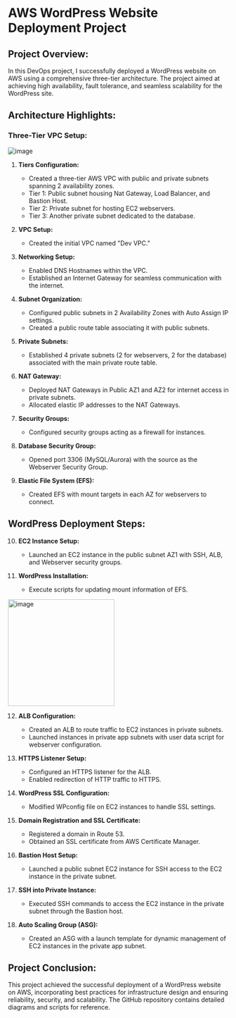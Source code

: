 # AWS WordPress Website Deployment Project

## Project Overview:

In this DevOps project, I successfully deployed a WordPress website on AWS using a comprehensive three-tier architecture. The project aimed at achieving high availability, fault tolerance, and seamless scalability for the WordPress site.

## Architecture Highlights:

### Three-Tier VPC Setup:

![image](https://github.com/bconway1906/Deploy-WordPress-Website-on-AWS/assets/148906255/e962d3eb-0dba-450b-8ee9-b15e54d4766f)

1. **Tiers Configuration:**
   - Created a three-tier AWS VPC with public and private subnets spanning 2 availability zones.
   - Tier 1: Public subnet housing Nat Gateway, Load Balancer, and Bastion Host.
   - Tier 2: Private subnet for hosting EC2 webservers.
   - Tier 3: Another private subnet dedicated to the database.

2. **VPC Setup:**
   - Created the initial VPC named "Dev VPC."

3. **Networking Setup:**
   - Enabled DNS Hostnames within the VPC.
   - Established an Internet Gateway for seamless communication with the internet.

4. **Subnet Organization:**
   - Configured public subnets in 2 Availability Zones with Auto Assign IP settings.
   - Created a public route table associating it with public subnets.

5. **Private Subnets:**
   - Established 4 private subnets (2 for webservers, 2 for the database) associated with the main private route table.

6. **NAT Gateway:**
   - Deployed NAT Gateways in Public AZ1 and AZ2 for internet access in private subnets.
   - Allocated elastic IP addresses to the NAT Gateways.

7. **Security Groups:**
   - Configured security groups acting as a firewall for instances.

8. **Database Security Group:**
   - Opened port 3306 (MySQL/Aurora) with the source as the Webserver Security Group.

9. **Elastic File System (EFS):**
   - Created EFS with mount targets in each AZ for webservers to connect.

## WordPress Deployment Steps:

10. **EC2 Instance Setup:**
    - Launched an EC2 instance in the public subnet AZ1 with SSH, ALB, and Webserver security groups.

11. **WordPress Installation:**
    - Execute scripts for updating mount information of EFS.

   <img width="242" alt="image" src="https://github.com/bconway1906/Deploy-WordPress-Website-on-AWS/assets/148906255/516f9c94-b249-4ee1-8197-4771aa426ab3">

12. **ALB Configuration:**
    - Created an ALB to route traffic to EC2 instances in private subnets.
    - Launched instances in private app subnets with user data script for webserver configuration.

13. **HTTPS Listener Setup:**
    - Configured an HTTPS listener for the ALB.
    - Enabled redirection of HTTP traffic to HTTPS.

14. **WordPress SSL Configuration:**
    - Modified WPconfig file on EC2 instances to handle SSL settings.

15. **Domain Registration and SSL Certificate:**
    - Registered a domain in Route 53.
    - Obtained an SSL certificate from AWS Certificate Manager.

16. **Bastion Host Setup:**
    - Launched a public subnet EC2 instance for SSH access to the EC2 instance in the private subnet.

17. **SSH into Private Instance:**
    - Executed SSH commands to access the EC2 instance in the private subnet through the Bastion host.

18. **Auto Scaling Group (ASG):**
    - Created an ASG with a launch template for dynamic management of EC2 instances in the private app subnet.

## Project Conclusion:

This project achieved the successful deployment of a WordPress website on AWS, incorporating best practices for infrastructure design and ensuring reliability, security, and scalability. The GitHub repository contains detailed diagrams and scripts for reference.

